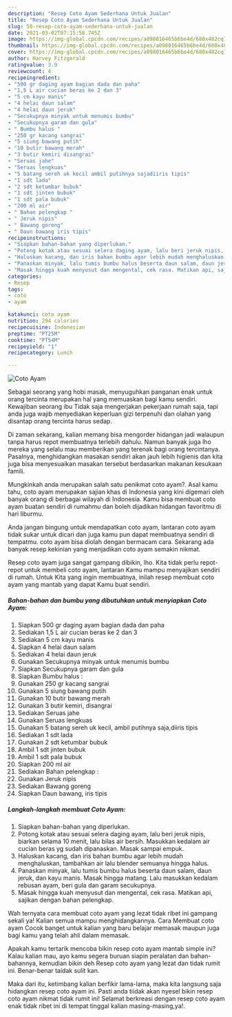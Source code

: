 ```yaml
---
description: "Resep Coto Ayam Sederhana Untuk Jualan"
title: "Resep Coto Ayam Sederhana Untuk Jualan"
slug: 50-resep-coto-ayam-sederhana-untuk-jualan
date: 2021-03-02T07:15:58.745Z
image: https://img-global.cpcdn.com/recipes/a098016465b6be4d/680x482cq70/coto-ayam-foto-resep-utama.jpg
thumbnail: https://img-global.cpcdn.com/recipes/a098016465b6be4d/680x482cq70/coto-ayam-foto-resep-utama.jpg
cover: https://img-global.cpcdn.com/recipes/a098016465b6be4d/680x482cq70/coto-ayam-foto-resep-utama.jpg
author: Harvey Fitzgerald
ratingvalue: 3.9
reviewcount: 4
recipeingredient:
- "500 gr daging ayam bagian dada dan paha"
- "1,5 L air cucian beras ke 2 dan 3"
- "5 cm kayu manis"
- "4 helai daun salam"
- "4 helai daun jeruk"
- "Secukupnya minyak untuk menumis bumbu"
- "Secukupnya garam dan gula"
- " Bumbu halus "
- "250 gr kacang sangrai"
- "5 siung bawang putih"
- "10 butir bawang merah"
- "3 butir kemiri disangrai"
- "Seruas jahe"
- "Seruas lengkuas"
- "5 batang sereh uk kecil ambil putihnya sajadiiris tipis"
- "1 sdt lada"
- "2 sdt ketumbar bubuk"
- "1 sdt jinten bubuk"
- "1 sdt pala bubuk"
- "200 ml air"
- " Bahan pelengkap "
- " Jeruk nipis"
- " Bawang goreng"
- " Daun bawang iris tipis"
recipeinstructions:
- "Siapkan bahan-bahan yang diperlukan."
- "Potong kotak atau sesuai selera daging ayam, lalu beri jeruk nipis, biarkan selama 10 menit, lalu bilas air bersih. Masukkan kedalam air cucian beras yg sudah dipanaskan. Masak sampai empuk."
- "Haluskan kacang, dan iris bahan bumbu agar lebih mudah menghaluskan, tambahkan air lalu blender semuanya hingga halus."
- "Panaskan minyak, lalu tumis bumbu halus beserta daun salam, daun jeruk, dan kayu manis. Masak hingga matang. Lalu masukkan kedalam rebusan ayam, beri gula dan garam secukupnya."
- "Masak hingga kuah menyusut dan mengental, cek rasa. Matikan api, sajikan dengan bahan pelengkap."
categories:
- Resep
tags:
- coto
- ayam

katakunci: coto ayam 
nutrition: 294 calories
recipecuisine: Indonesian
preptime: "PT25M"
cooktime: "PT54M"
recipeyield: "1"
recipecategory: Lunch

---
```



![Coto Ayam](https://img-global.cpcdn.com/recipes/a098016465b6be4d/680x482cq70/coto-ayam-foto-resep-utama.jpg)

Sebagai seorang yang hobi masak, menyuguhkan panganan enak untuk orang tercinta merupakan hal yang memuaskan bagi kamu sendiri. Kewajiban seorang ibu Tidak saja mengerjakan pekerjaan rumah saja, tapi anda juga wajib menyediakan keperluan gizi terpenuhi dan olahan yang disantap orang tercinta harus sedap.

Di zaman  sekarang, kalian memang bisa mengorder hidangan jadi walaupun tanpa harus repot membuatnya terlebih dahulu. Namun banyak juga lho mereka yang selalu mau memberikan yang terenak bagi orang tercintanya. Pasalnya, menghidangkan masakan sendiri akan jauh lebih higienis dan kita juga bisa menyesuaikan masakan tersebut berdasarkan makanan kesukaan famili. 



Mungkinkah anda merupakan salah satu penikmat coto ayam?. Asal kamu tahu, coto ayam merupakan sajian khas di Indonesia yang kini digemari oleh banyak orang di berbagai wilayah di Indonesia. Kamu bisa membuat coto ayam buatan sendiri di rumahmu dan boleh dijadikan hidangan favoritmu di hari liburmu.

Anda jangan bingung untuk mendapatkan coto ayam, lantaran coto ayam tidak sukar untuk dicari dan juga kamu pun dapat membuatnya sendiri di tempatmu. coto ayam bisa diolah dengan bermacam cara. Sekarang ada banyak resep kekinian yang menjadikan coto ayam semakin nikmat.

Resep coto ayam juga sangat gampang dibikin, lho. Kita tidak perlu repot-repot untuk membeli coto ayam, lantaran Kamu mampu menyajikan sendiri di rumah. Untuk Kita yang ingin membuatnya, inilah resep membuat coto ayam yang mantab yang dapat Kamu buat sendiri.

<!--inarticleads1-->

##### Bahan-bahan dan bumbu yang dibutuhkan untuk menyiapkan Coto Ayam:

1. Siapkan 500 gr daging ayam bagian dada dan paha
1. Sediakan 1,5 L air cucian beras ke 2 dan 3
1. Sediakan 5 cm kayu manis
1. Siapkan 4 helai daun salam
1. Sediakan 4 helai daun jeruk
1. Gunakan Secukupnya minyak untuk menumis bumbu
1. Siapkan Secukupnya garam dan gula
1. Siapkan  Bumbu halus :
1. Gunakan 250 gr kacang sangrai
1. Gunakan 5 siung bawang putih
1. Gunakan 10 butir bawang merah
1. Gunakan 3 butir kemiri, disangrai
1. Sediakan Seruas jahe
1. Gunakan Seruas lengkuas
1. Gunakan 5 batang sereh uk kecil, ambil putihnya saja,diiris tipis
1. Sediakan 1 sdt lada
1. Gunakan 2 sdt ketumbar bubuk
1. Ambil 1 sdt jinten bubuk
1. Ambil 1 sdt pala bubuk
1. Siapkan 200 ml air
1. Sediakan  Bahan pelengkap :
1. Gunakan  Jeruk nipis
1. Sediakan  Bawang goreng
1. Siapkan  Daun bawang, iris tipis




<!--inarticleads2-->

##### Langkah-langkah membuat Coto Ayam:

1. Siapkan bahan-bahan yang diperlukan.
1. Potong kotak atau sesuai selera daging ayam, lalu beri jeruk nipis, biarkan selama 10 menit, lalu bilas air bersih. Masukkan kedalam air cucian beras yg sudah dipanaskan. Masak sampai empuk.
1. Haluskan kacang, dan iris bahan bumbu agar lebih mudah menghaluskan, tambahkan air lalu blender semuanya hingga halus.
1. Panaskan minyak, lalu tumis bumbu halus beserta daun salam, daun jeruk, dan kayu manis. Masak hingga matang. Lalu masukkan kedalam rebusan ayam, beri gula dan garam secukupnya.
1. Masak hingga kuah menyusut dan mengental, cek rasa. Matikan api, sajikan dengan bahan pelengkap.




Wah ternyata cara membuat coto ayam yang lezat tidak ribet ini gampang sekali ya! Kalian semua mampu menghidangkannya. Cara Membuat coto ayam Cocok banget untuk kalian yang baru belajar memasak maupun juga bagi kamu yang telah ahli dalam memasak.

Apakah kamu tertarik mencoba bikin resep coto ayam mantab simple ini? Kalau kalian mau, ayo kamu segera buruan siapin peralatan dan bahan-bahannya, kemudian bikin deh Resep coto ayam yang lezat dan tidak rumit ini. Benar-benar taidak sulit kan. 

Maka dari itu, ketimbang kalian berfikir lama-lama, maka kita langsung saja hidangkan resep coto ayam ini. Pasti anda tiidak akan nyesel bikin resep coto ayam nikmat tidak rumit ini! Selamat berkreasi dengan resep coto ayam enak tidak ribet ini di tempat tinggal kalian masing-masing,ya!.

